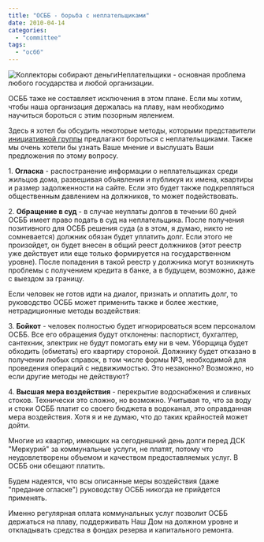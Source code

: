 ```yaml
---
title: "ОСББ - борьба с неплательщиками"
date: 2010-04-14
categories: 
  - "committee"
tags: 
  - "осбб"
---
```


![Коллекторы собирают деньги](/wp-content/uploads/2010/04/Палач_у_экспозиции_орудий_пыток.jpg "Коллекторы собирают деньги")Неплательщики - основная проблема любого государства и любой организации.

ОСББ таже не составляет исключения в этом плане. Если мы хотим, чтобы наша организация держалась на плаву, нам необходимо научиться бороться с этим позорным явлением.

Здесь я хотел бы обсудить некоторые методы, которыми представители [инициативной группы](http://shevchenko4a.brovary.org/osbb-sozdanie-initsiativnoy-gruppy/) предлагают бороться с неплательщиками. Также мы очень хотели бы узнать Ваше мнение и выслушать Ваши предложения по этому вопросу.

1\. **Огласка** \- распостранение информации о неплательщиках среди жильцов дома, развешивая объявления и публикуя их имена, квартиры и размер задолженности на сайте. Если это будет также подкрепляться общественным давлением на должников, то может подействовать.

2\. **Обращение в суд** \- в случае неуплаты долгов в течении 60 дней ОСББ имеет право подать в суд на неплательщика. После получения позитивного для ОСББ решения суда (а в этом, я думаю, никто не сомневается) должник обязан будет уплатить долг. Если этого не произойдет, он будет внесен в общий реест должников (этот реестр уже действует или еще только формируется на государственном уровне). После попадения в такой реестр у должника могут возникнуть проблемы с получением кредита в банке, а в будущем, возможно, даже с выездом за границу. <!--more-->

Если человек не готов идти на диалог, признать и оплатить долг, то руководство ОСББ может применить также и более жесткие, нетрадиционные методы воздействия:

3\. **Бойкот** \- человек полностью будет игнорироваться всем персоналом ОСББ. Все его обращения будут отклонены: паспортист, бухгалтер, сантехник, электрик не будут помогать ему ни в чем. Уборщица будет обходить (обметать) его квартиру стороной. Должнику будет отказано в получении любых справок, в том числе формы №3, необходимой для проведения операций с недвижимостью. Это незаконно? Возможно, но если другие методы не действуют?

4\. **Высшая мера воздействия** \- перекрытие водоснабжения и сливных стоков. Технически это сложно, но возможно. Учитывая то, что за воду и стоки ОСББ платит со своего бюджета в водоканал, это оправданная мера воздействия. Хотя я и не думаю, что до таких крайностей может дойти.

Многие из квартир, имеющих на сегодняшний день долги перед ДСК "Меркурий" за коммунальные услуги, не платят, потому что неудовлетворены объемом и качеством предоставляемых услуг. В ОСББ они обещают платить.

Будем надеятся, что всы описанные меры воздействия (даже "предание огласке") руководству ОСББ никогда не прийдется применять.

Именно регулярная оплата коммунальных услуг позволит ОСББ держаться на плаву, поддерживать Наш Дом на должном уровне и откладывать средства в фондах резерва и капитального ремонта.
